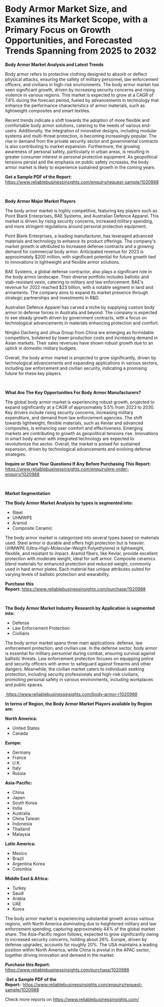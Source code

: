 <p><h1>Body Armor Market Size, and Examines its Market Scope, with a Primary Focus on Growth Opportunities, and Forecasted Trends Spanning from 2025 to 2032</h1></p><p><strong>Body Armor Market Analysis and Latest Trends</strong></p>
<p><p>Body armor refers to protective clothing designed to absorb or deflect physical attacks, ensuring the safety of military personnel, law enforcement officers, and civilians in high-risk environments. The body armor market has seen significant growth, driven by increasing security concerns and rising violence in various regions. This market is expected to grow at a CAGR of 7.8% during the forecast period, fueled by advancements in technology that enhance the performance characteristics of armor materials, such as lightweight composites and smart textiles.</p><p>Recent trends indicate a shift towards the adoption of more flexible and comfortable body armor solutions, catering to the needs of various end-users. Additionally, the integration of innovative designs, including modular systems and multi-threat protection, is becoming increasingly popular. The rise in demand from the private security sector and governmental contracts is also contributing to market expansion. Furthermore, the growing awareness of personal safety, particularly in urban areas, is resulting in greater consumer interest in personal protective equipment. As geopolitical tensions persist and the emphasis on public safety increases, the body armor market is likely to experience sustained growth in the coming years.</p></p>
<p><strong>Get a Sample PDF of the Report:&nbsp;</strong> <a href="https://www.reliablebusinessinsights.com/enquiry/request-sample/1020988?utm_campaign=3116&utm_medium=2&utm_source=Github&utm_content=ia&utm_term=09042025&utm_id=body-armor">https://www.reliablebusinessinsights.com/enquiry/request-sample/1020988</a></p>
<p>&nbsp;</p>
<p><strong>Body Armor Major Market Players</strong></p>
<p><p>The body armor market is highly competitive, featuring key players such as Point Blank Enterprises, BAE Systems, and Australian Defence Apparel. This market is driven by rising security concerns, increased military spending, and more stringent regulations around personal protection equipment.</p><p>Point Blank Enterprises, a leading manufacturer, has leveraged advanced materials and technology to enhance its product offerings. The company's market growth is attributed to increased defense contracts and a growing demand for commercial body armor. Anticipated revenue for 2023 is approximately $200 million, with significant potential for future growth tied to innovations in lightweight and flexible armor solutions.</p><p>BAE Systems, a global defense contractor, also plays a significant role in the body armor landscape. Their diverse portfolio includes ballistic and stab-resistant vests, catering to military and law enforcement. BAE's revenue for 2022 reached $23 billion, with a notable segment in land and armaments. The company aims to expand its market presence through strategic partnerships and investments in R&D.</p><p>Australian Defence Apparel has carved a niche by supplying custom body armor to defense forces in Australia and beyond. The company is expected to see steady growth driven by government contracts, with a focus on technological advancements in materials enhancing protection and comfort.</p><p>Ningbo Dacheng and Jihua Group from China are emerging as formidable competitors, bolstered by lower production costs and increasing demand in Asian markets. Their sales revenues have shown robust growth due to an uptick in domestic military budgets.</p><p>Overall, the body armor market is projected to grow significantly, driven by technological advancements and expanding applications in various sectors, including law enforcement and civilian security, indicating a promising future for these key players.</p></p>
<p>&nbsp;</p>
<p><strong>What Are The Key Opportunities For Body Armor Manufacturers?</strong></p>
<p><p>The global body armor market is experiencing robust growth, projected to expand significantly at a CAGR of approximately 5.5% from 2023 to 2030. Key drivers include rising security concerns, increasing military expenditure, and demand from law enforcement agencies. The shift towards lightweight, flexible materials, such as Kevlar and advanced composites, is enhancing user comfort and effectiveness. Emerging markets are contributing to growth as geopolitical tensions rise. Innovations in smart body armor with integrated technology are expected to revolutionize the sector. Overall, the market is poised for sustained expansion, driven by technological advancements and evolving defense strategies.</p></p>
<p><strong>Inquire or Share Your Questions If Any Before Purchasing This Report:</strong> <a href="https://www.reliablebusinessinsights.com/enquiry/pre-order-enquiry/1020988?utm_campaign=3116&utm_medium=2&utm_source=Github&utm_content=ia&utm_term=09042025&utm_id=body-armor">https://www.reliablebusinessinsights.com/enquiry/pre-order-enquiry/1020988</a></p>
<p>&nbsp;</p>
<p><strong>Market Segmentation</strong></p>
<p><strong>The Body Armor Market Analysis by types is segmented into:</strong></p>
<p><ul><li>Steel</li><li>UHMWPE</li><li>Aramid</li><li>Composite Ceramic</li></ul></p>
<p><p>The body armor market is categorized into several types based on materials used. Steel armor is durable and offers high protection but is heavier. UHMWPE (Ultra-High-Molecular-Weight Polyethylene) is lightweight, flexible, and resistant to impact. Aramid fibers, like Kevlar, provide excellent protection with moderate weight, ideal for soft armor. Composite ceramics blend materials for enhanced protection and reduced weight, commonly used in hard armor plates. Each material has unique attributes suited for varying levels of ballistic protection and wearability.</p></p>
<p><strong>Purchase this Report:&nbsp;</strong><a href="https://www.reliablebusinessinsights.com/purchase/1020988?utm_campaign=3116&utm_medium=2&utm_source=Github&utm_content=ia&utm_term=09042025&utm_id=body-armor">https://www.reliablebusinessinsights.com/purchase/1020988</a></p>
<p>&nbsp;</p>
<p><strong>The Body Armor Market Industry Research by Application is segmented into:</strong></p>
<p><ul><li>Defense</li><li>Law Enforcement Protection</li><li>Civilians</li></ul></p>
<p><p>The body armor market spans three main applications: defense, law enforcement protection, and civilian use. In the defense sector, body armor is essential for military personnel during combat, ensuring survival against ballistic threats. Law enforcement protection focuses on equipping police and security officers with armor to safeguard against firearms and other dangers. Meanwhile, the civilian market caters to individuals seeking protection, including security professionals and high-risk civilians, promoting personal safety in various environments, including workplaces and public spaces.</p></p>
<p><a href="https://www.reliablebusinessinsights.com/body-armor-r1020988?utm_campaign=3116&utm_medium=2&utm_source=Github&utm_content=ia&utm_term=09042025&utm_id=body-armor">&nbsp;https://www.reliablebusinessinsights.com/body-armor-r1020988</a></p>
<p><strong>In terms of Region, the Body Armor Market Players available by Region are:</strong></p>
<p>
    <p> <strong> North America: </strong>
        <ul>
            <li>United States</li>
            <li>Canada</li>
        </ul>
        </p> 
    <p> <strong> Europe: </strong>
        <ul>
            <li>Germany</li>
            <li>France</li>
            <li>U.K.</li>
            <li>Italy</li>
            <li>Russia</li>
        </ul>
        </p> 
    <p> <strong> Asia-Pacific: </strong>
        <ul>
            <li>China</li>
            <li>Japan</li>
            <li>South Korea</li>
            <li>India</li>
            <li>Australia</li>
            <li>China Taiwan</li>
            <li>Indonesia</li>
            <li>Thailand</li>
            <li>Malaysia</li>
        </ul>
        </p> 
    <p> <strong> Latin America: </strong>
        <ul>
            <li>Mexico</li>
            <li>Brazil</li>
            <li>Argentina Korea</li>
            <li>Colombia</li>
        </ul>
        </p> 
    <p> <strong> Middle East & Africa: </strong>
        <ul>
            <li>Turkey</li>
            <li>Saudi</li>
            <li>Arabia</li>
            <li>UAE</li>
            <li>Korea</li>
        </ul>
    </p>
    </p>
<p><p>The body armor market is experiencing substantial growth across various regions, with North America dominating due to heightened military and law enforcement spending, capturing approximately 44% of the global market share. The Asia-Pacific region follows, expected to grow significantly owing to increased security concerns, holding about 26%. Europe, driven by defense upgrades, accounts for roughly 20%. The USA maintains a leading position within North America, while China is pivotal in the APAC sector, together driving innovation and demand in the market.</p></p>
<p><strong>Purchase this Report: </strong><a href="https://www.reliablebusinessinsights.com/purchase/1020988?utm_campaign=3116&utm_medium=2&utm_source=Github&utm_content=ia&utm_term=09042025&utm_id=body-armor">https://www.reliablebusinessinsights.com/purchase/1020988</a></p>
<p>&nbsp;<strong>Get a Sample PDF of the Report:&nbsp;&nbsp;</strong><a href="https://www.reliablebusinessinsights.com/enquiry/request-sample/1020988?utm_campaign=3116&utm_medium=2&utm_source=Github&utm_content=ia&utm_term=09042025&utm_id=body-armor">https://www.reliablebusinessinsights.com/enquiry/request-sample/1020988</a></p>
<p><strong></strong></p>
<p>Check more reports on <a href="https://www.reliablebusinessinsights.com/?utm_campaign=3116&utm_medium=2&utm_source=Github&utm_content=ia&utm_term=09042025&utm_id=body-armor">https://www.reliablebusinessinsights.com/</a></p>